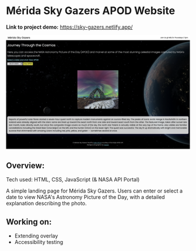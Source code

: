 # Mérida Sky Gazers APOD Website
**Link to project demo:** https://sky-gazers.netlify.app/

![Project Screenshot](https://github.com/gwendolyn954/merida-sky-gazers/blob/main/img/Sky%20Gazers%20SS.png)

## Overview:

Tech used: HTML, CSS, JavaScript (& NASA API Portal)

A simple landing page for Mérida Sky Gazers.  Users can enter or select a date to view NASA's Astronomy Picture of the Day, with a detailed explanation describing the photo.  


## Working on:

- Extending overlay
- Accessibility testing

